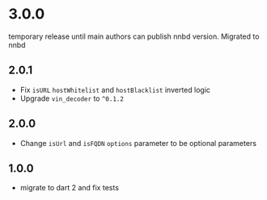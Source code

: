 # 3.0.0
temporary release until main authors can publish nnbd version.
Migrated to nnbd

## 2.0.1

- Fix `isURL` `hostWhitelist` and `hostBlacklist` inverted logic
- Upgrade `vin_decoder` to `^0.1.2`

## 2.0.0

- Change `isUrl` and `isFQDN` `options` parameter to be optional parameters

## 1.0.0

- migrate to dart 2 and fix tests
